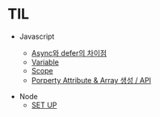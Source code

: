 # TIL

- Javascript

  - [Async와 defer의 차이점](/Users/kimjaeyeong/Documents/TIL/211220.md)

  * [Variable](/Users/kimjaeyeong/Documents/TIL/211221.md)
  * [Scope](/Users/kimjaeyeong/Documents/TIL/211222.md)
  * [Porperty Attribute & Array 생성 / API](/Users/kimjaeyeong/Documents/TIL/211223.md)

* Node
  - [SET UP](/Users/kimjaeyeong/Documents/TIL/211225.md)
